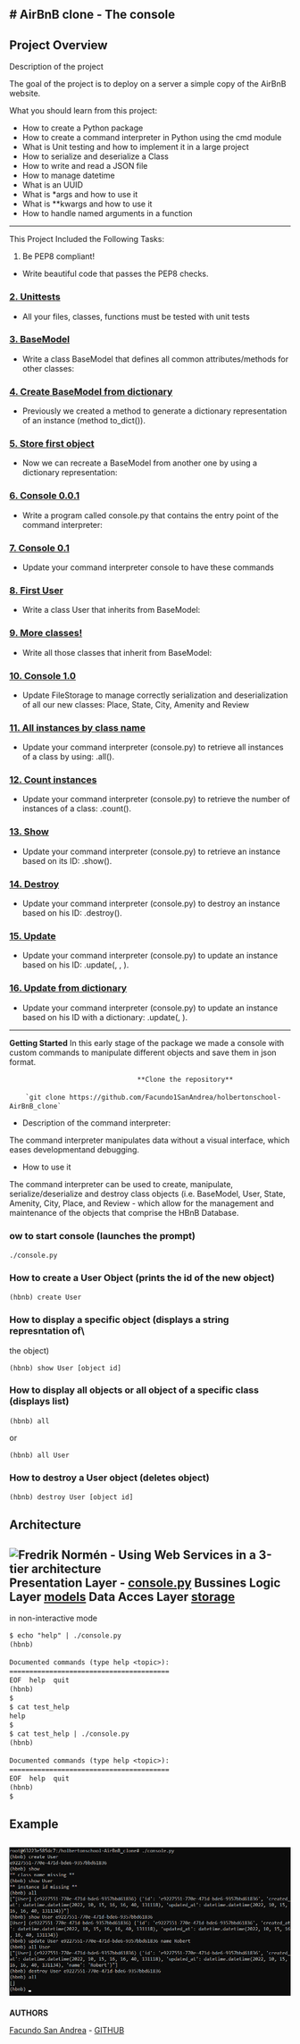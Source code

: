 ## # AirBnB clone - The console
## Project Overview
Description of the project

The goal of the project is to deploy on a server a simple copy of the AirBnB website.

What you should learn from this project:

-   How to create a Python package
-   How to create a command interpreter in Python using the cmd module
-   What is Unit testing and how to implement it in a large project
-   How to serialize and deserialize a Class
-   How to write and read a JSON file
-   How to manage datetime
-   What is an UUID
-   What is *args and how to use it
-   What is **kwargs and how to use it
-   How to handle named arguments in a function
----
This Project Included the Following Tasks:
1. Be PEP8 compliant!
-   Write beautiful code that passes the PEP8 checks.
### [2. Unittests](https://github.com/Facundo1SanAndrea/holbertonschool-AirBnB_clone/tree/main/tests)
-   All your files, classes, functions must be tested with unit tests
### [3. BaseModel](https://github.com/Facundo1SanAndrea/holbertonschool-AirBnB_clone/blob/main/models/base_model.py)

-   Write a class BaseModel that defines all common attributes/methods for other classes:
### [4. Create BaseModel from dictionary](https://github.com/Facundo1SanAndrea/holbertonschool-AirBnB_clone/blob/main/models/engine/file_storage.py)

-   Previously we created a method to generate a dictionary representation of an instance (method to_dict()).

### [5. Store first object](https://github.com/Facundo1SanAndrea/holbertonschool-AirBnB_clone/blob/main/console.py)

-   Now we can recreate a BaseModel from another one by using a dictionary representation:
### [6. Console 0.0.1](https://github.com/Facundo1SanAndrea/holbertonschool-AirBnB_clone/blob/main/console.py)

-   Write a program called console.py that contains the entry point of the command interpreter:

### [7. Console 0.1](https://github.com/Facundo1SanAndrea/holbertonschool-AirBnB_clone/blob/main/models/user.py)

-   Update your command interpreter console to have these commands
### [8. First User](https://github.com/Facundo1SanAndrea/holbertonschool-AirBnB_clone/blob/main/models/state.py)

-   Write a class User that inherits from BaseModel:

### [9. More classes!](https://github.com/Facundo1SanAndrea/holbertonschool-AirBnB_clone/blob/main/console.py)

-   Write all those classes that inherit from BaseModel:

### [10. Console 1.0](https://github.com/Facundo1SanAndrea/holbertonschool-AirBnB_clone/blob/main/console.py)

-   Update FileStorage to manage correctly serialization and deserialization of all our new classes: Place, State, City, Amenity and Review

### [11. All instances by class name](https://github.com/Facundo1SanAndrea/holbertonschool-AirBnB_clone/blob/main/console.py)

-   Update your command interpreter (console.py) to retrieve all instances of a class by using: .all().

### [12. Count instances](https://github.com/Facundo1SanAndrea/holbertonschool-AirBnB_clone/blob/main/console.py)

-   Update your command interpreter (console.py) to retrieve the number of instances of a class: .count().

### [13. Show](https://github.com/Facundo1SanAndrea/holbertonschool-AirBnB_clone/blob/main/console.py)

-   Update your command interpreter (console.py) to retrieve an instance based on its ID: .show().
### [14. Destroy](https://github.com/Facundo1SanAndrea/holbertonschool-AirBnB_clone/blob/main/console.py)

-   Update your command interpreter (console.py) to destroy an instance based on his ID: .destroy().
### [15. Update](https://github.com/Facundo1SanAndrea/holbertonschool-AirBnB_clone/blob/main/console.py)

-   Update your command interpreter (console.py) to update an instance based on his ID: .update(, , ).

### [16. Update from dictionary](https://github.com/Facundo1SanAndrea/holbertonschool-AirBnB_clone/blob/main/console.py)

-   Update your command interpreter (console.py) to update an instance based on his ID with a dictionary: .update(, ).
- ---
**Getting Started**
In this early stage of the package we made a console with custom commands to manipulate different objects and save them in json format.
																	
									**Clone the repository**
																	
		`git clone https://github.com/Facundo1SanAndrea/holbertonschool-AirBnB_clone`



-   Description of the command interpreter:

The command interpreter manipulates data without a visual interface, which eases developmentand debugging.

-   How to use it

The command interpreter can be used to create, manipulate, serialize/deserialize and destroy class objects (i.e. BaseModel, User, State, Amenity, City, Place, and Review - which allow for the management and maintenance of the objects that comprise the HBnB Database.
### ow to start console (launches the prompt)

```
./console.py

```

### [](https://github.com/tyedge/AirBnB_clone#how-to-create-a-user-object-prints-the-id-of-the-new-object)How to create a User Object (prints the id of the new object)

```
(hbnb) create User

```

### [](https://github.com/tyedge/AirBnB_clone#how-to-display-a-specific-object-displays-a-string-represntation-of)How to display a specific object (displays a string represntation of\

the object)

```
(hbnb) show User [object id]

```

### [](https://github.com/tyedge/AirBnB_clone#how-to-display-all-objects-or-all-object-of-a-specific-class-displays-list)How to display all objects or all object of a specific class (displays list)

```
(hbnb) all

```

or

```
(hbnb) all User

```

### [](https://github.com/tyedge/AirBnB_clone#how-to-destroy-a-user-object-deletes-object)How to destroy a User object (deletes object)

```
(hbnb) destroy User [object id]
```

##  Architecture

![Fredrik Normén - Using Web Services in a 3-tier architecture](https://aspblogs.blob.core.windows.net/media/fredriknormen/WindowsLiveWriter/UsingWebServicesina3tierarchitecture_134F6/3tier_2.jpg)
**Presentation Layer** - [console.py](https://github.com/Facundo1SanAndrea/holbertonschool-AirBnB_clone/blob/main/console.py)
**Bussines Logic Layer** [models](https://github.com/Facundo1SanAndrea/holbertonschool-AirBnB_clone/tree/main/models)
**Data Acces Layer** [storage](https://github.com/Facundo1SanAndrea/holbertonschool-AirBnB_clone/blob/main/models/engine/file_storage.py)
--
in non-interactive mode
```
$ echo "help" | ./console.py
(hbnb)

Documented commands (type help <topic>):
========================================
EOF  help  quit
(hbnb) 
$
$ cat test_help
help
$
$ cat test_help | ./console.py
(hbnb)

Documented commands (type help <topic>):
========================================
EOF  help  quit
(hbnb) 
$
```
## Example
![examples](https://github.com/SchneiderSix/holbertonschool-AirBnB_clone/raw/main/images/cmdexamples.png)
--
**AUTHORS**

[Facundo San Andrea](https://github.com/Facundo1SanAndrea/holbertonschool-AirBnB_clone/blob/main/AUTHORS "AUTHORS") - [GITHUB](https://github.com/Facundo1SanAndrea?tab=repositories)
